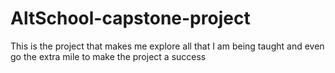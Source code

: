 # AltSchool-capstone-project
This is the project that makes me explore all that I am being taught and even go the extra mile to make the project a success
